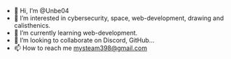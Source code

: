 - 👋 Hi, I’m @Unbe04
- 👀 I’m interested in cybersecurity, space, web-development, drawing and calisthenics.
- 🌱 I’m currently learning web-development.
- 💞️ I’m looking to collaborate on Discord, GitHub...
- 📫 How to reach me mysteam398@gmail.com

<!---
Unbe04/Unbe04 is a ✨ special ✨ repository because its `README.md` (this file) appears on your GitHub profile.
You can click the Preview link to take a look at your changes.
--->
